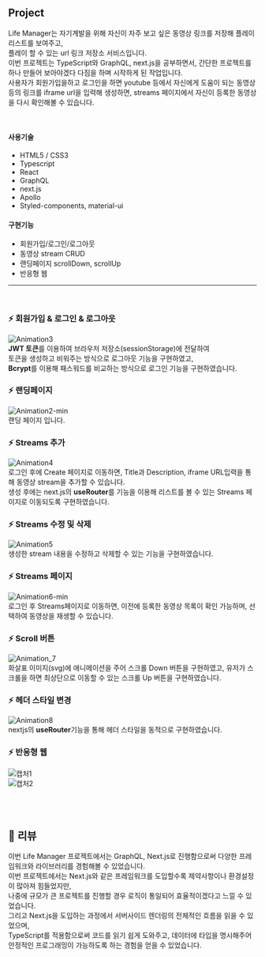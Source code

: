 ## Project

Life Manager는 자기계발을 위해 자신이 자주 보고 싶은 동영상 링크를 저장해 플레이리스트를 보여주고, <br />
플레이 할 수 있는 url 링크 저장소 서비스입니다.<br />
이번 프로젝트는 TypeScript와 GraphQL, next.js을 공부하면서, 간단한 프로젝트를 하나 만들어 보아야겠다 다짐을 하며 시작하게 된 작업입니다.<br />
사용자가 회원가입을하고 로그인을 하면 youtube 등에서 자신에게 도움이 되는 동영상 등의 링크를 iframe url을 입력해 생성하면, 
streams 페이지에서 자신이 등록한 동영상을 다시 확인해볼 수 있습니다.<br />

<br />

#### 사용기술
- HTML5 / CSS3
- Typescript
- React
- GraphQL
- next.js
- Apollo
- Styled-components, material-ui

#### 구현기능
- 회원가입/로그인/로그아웃
- 동영상 stream CRUD 
- 랜딩페이지 scrollDown, scrollUp
- 반응형 웹

<hr />
<br />

### ⚡ 회원가입 & 로그인 & 로그아웃
![Animation3](https://user-images.githubusercontent.com/29578054/133893218-a4a32757-9287-4320-a831-01be5a22dbe7.gif)
<br />
**JWT 토큰**를 이용하여 브라우저 저장소(sessionStorage)에 전달하여<br />
토큰을 생성하고 비워주는 방식으로 로그아웃 기능을 구현하였고,<br />
**Bcrypt**를 이용해 패스워드를 비교하는 방식으로 로그인 기능을 구현하였습니다.<br />

### ⚡ 랜딩페이지
![Animation2-min](https://user-images.githubusercontent.com/29578054/133893233-cce2fb43-ea95-4c07-be1a-a7e60b72a367.gif)
<br />
랜딩 페이지 입니다.<br />

### ⚡ Streams 추가
![Animation4](https://user-images.githubusercontent.com/29578054/133893247-be99f946-962c-4671-82b8-90ea6e9aadb7.gif)
<br />
로그인 후에 Create 페이지로 이동하면, Title과 Description, iframe URL입력을 통해 동영상 stream을 추가할 수 있습니다. <br />
생성 후에는 next.js의 **useRouter**를 기능을 이용해 리스트를 볼 수 있는 Streams 페이지로 이동되도록 구현하였습니다.
<br />

### ⚡ Streams 수정 및 삭제
![Animation5](https://user-images.githubusercontent.com/29578054/133893256-90b9bde9-0164-4ad8-b3a3-fae49d5bdd6f.gif)
<br />
생성한 stream 내용을 수정하고 삭제할 수 있는 기능을 구현하였습니다.
<br />

### ⚡ Streams 페이지
![Animation6-min](https://user-images.githubusercontent.com/29578054/133893306-9fe35dda-9aa3-4a05-9d73-334ce745b442.gif)
<br />
로그인 후 Streams페이지로 이동하면, 이전에 등록한 동영상 목록이 확인 가능하며, 선택하여 동영상을 재생할 수 있습니다. 
<br />

### ⚡ Scroll 버튼
![Animation_7](https://user-images.githubusercontent.com/29578054/133929110-172ef20e-435a-44cc-9fbc-af23cf1eeee3.gif)
<br />
화살표 이미지(svg)에 애니메이션을 주어 스크롤 Down 버튼을 구현하였고, 
유저가 스크롤을 하면 최상단으로 이동할 수 있는 스크롤 Up 버튼을 구현하였습니다.
<br />

### ⚡ 헤더 스타일 변경
![Animation8](https://user-images.githubusercontent.com/29578054/133893449-ab43f924-cb77-4796-8b8c-493885e8a479.gif)
<br />
nextjs의 **useRouter**기능을 통해 헤더 스타일을 동적으로 구현하였습니다.
<br />

### ⚡ 반응형 웹
![캡처1](https://user-images.githubusercontent.com/29578054/133929252-ad7aaf3f-9782-4cde-907a-b490425db355.PNG)
<br />
![캡처2](https://user-images.githubusercontent.com/29578054/133929269-acc4dd23-1515-4f87-aafa-248e039fdbb4.PNG)
<br />
<br />
<br />
<br />
## 🌵 리뷰
이번 Life Manager 프로젝트에서는 GraphQL, Next.js로 진행함으로써 다양한 프레임워크와 라이브러리를 경험해볼 수 있었습니다.<br/>
이번 프로젝트에서는 Next.js와 같은 프레임워크를 도입할수록 제약사항이나 환경설정이 많아져 힘들었지만,<br />
나중에 규모가 큰 프로젝트를 진행할 경우 로직이 통일되어 효율적이겠다고 느낄 수 있었습니다.<br />
그리고 Next.js을 도입하는 과정에서 서버사이드 렌더링의 전체적인 흐름을 읽을 수 있었으며,<br />
TypeScript를 적용함으로써 코드를 읽기 쉽게 도와주고, 데이터에 타입을 명시해주어 안정적인 프로그래밍이 가능하도록 하는 경험을 얻을 수 있었습니다.<br />

